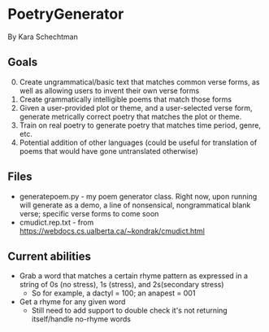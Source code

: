 # PoetryGenerator

By Kara Schechtman

Goals
-----
0. Create ungrammatical/basic text that matches common verse forms, as well as allowing users to invent their own verse forms
1. Create grammatically intelligible poems that match those forms
2. Given a user-provided plot or theme, and a user-selected verse form, generate metrically correct poetry that matches the plot or theme. 
3. Train on real poetry to generate poetry that matches time period, genre, etc.
4. Potential addition of other languages (could be useful for translation of poems that would have gone untranslated otherwise) 

Files
-----
- generatepoem.py - my poem generator class. Right now, upon running will generate as a demo, a line of nonsensical, nongrammatical blank verse; specific verse forms to come soon
- cmudict.rep.txt - from https://webdocs.cs.ualberta.ca/~kondrak/cmudict.html

Current abilities
-----------------
- Grab a word that matches a certain rhyme pattern as expressed in a string of 0s (no stress), 1s (stress), and 2s(secondary stress)
    - So for example, a dactyl = 100; an anapest = 001
- Get a rhyme for any given word
    - Still need to add support to double check it's not returning itself/handle no-rhyme words